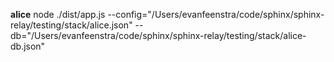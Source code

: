 **alice**
node ./dist/app.js --config="/Users/evanfeenstra/code/sphinx/sphinx-relay/testing/stack/alice.json" --db="/Users/evanfeenstra/code/sphinx/sphinx-relay/testing/stack/alice-db.json"
